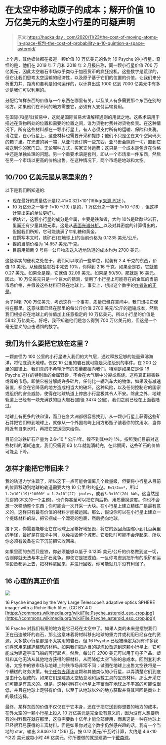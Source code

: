 # 在太空中移动原子的成本；解开价值 10 万亿美元的太空小行星的可疑声明

> 原文:[https://hacka day . com/2020/11/23/the-cost-of-moving-atoms-in-space-拆包-the-cost-of-probability-a-10-quintion-a-space-asteroid/](https://hackaday.com/2020/11/23/the-cost-of-moving-atoms-in-space-unpacking-the-dubious-claims-of-a-10-quintillion-space-asteroid/)

上个月，其他媒体都在报道一颗价值 10 万亿美元的名为 16 Psyche 的小行星。奇怪的是，他们在 2019 年 7 月和 2018 年 2 月报告称，同一颗小行星价值 700 万亿美元，因此太空岩石市场似乎类似于加密货币的疯狂投机。这些数字是荒谬的，但它让我们思考太空运输的经济性，以及原子基于它们的位置的价值。让我们来分析重力井、距离和套利是如何运作的，以计算出这 1000 亿到 7000 亿美元中有多少是我们可以利用的。

分配给每样东西的价值与一个东西在哪里有关，以及某人有多需要那个东西在别的地方。如果他们在不同的地方需要它，必须有人支付运输费用。

在国际(和星际)贸易中，这就是国际贸易术语解释通则的用武之地。这些术语用于描述在货物所处的位置和需要的位置之间，谁为货物付费并对货物负责。在这种情况下，所有这些材料都在一颗小行星上，有人必须支付所有的运输、保险和关税。请注意，在小行星上，这些材料也需要开采和提炼；他们不只是坐在某个空间码头的箱子里。在光谱的另一端，从亚马逊订购一些东西，亚马逊会照顾一切，直到它被送到你的家门口。无论哪种方式，买家支付运费；这只是一个成本是包含在价格中还是单独处理的问题。另一个重要术语是套利，即从一个市场拿一件东西，然后在另一个市场以更高的价格出售。在这种情况下，两个市场是地球和太空。

## 10/700 亿美元是从哪里来的？

以下是我们所知道的:

*   现在最好的质量估计是(2.41±0.32)×10^(19)kg([来源 PDF](https://www.aanda.org/articles/aa/pdf/2018/11/aa34091-18.pdf) )。
*   10 万亿分之一等于 1×10 ^(19) (是的，1 万亿分之一等于 1×10 ^(18) ，但这样计算出来的单位更好)。
*   据估计，这颗小行星的成分是金属，主要是铁和镍，大约 10%是硅酸盐岩石，里面还有少量其他元素。这是从[表面光谱分析、](https://iopscience.iop.org/article/10.3847/PSJ/abb67e)以及对其密度的计算得出的，但据我们所知，它可能装满了牛轧糖和黄金。
*   在撰写本文时，铁矿石(在地球上)的当前价格为 0.1235 美元/公斤。
*   镍的当前价格为 14.857 美元/千克。
*   目前用猎鹰 9 号将一公斤物质送入近地轨道的成本约为 2700 美元。

这些事实的便利之处在于，我们可以取消一些单位，假装有 2.4 千克的东西，价值 10 美元。从硅酸盐岩石中减去 10%，你得到 2.16 千克。如果全是铁，它就值 0.27 美元。如果全是镍，它就值 32.09 美元。如果是 50/50，那就是 16 美元。因此，10 万亿美元只是一个巨大的猜测，使用了小行星上可能存在的金属的当前市场价格，并假设这些材料已经在地球上。事实上，想出这个数字的[作者说的正是](https://science.howstuffworks.com/psyche-16-asteroid.htm)。

为了得到 700 万亿美元，考虑这样一个事实，质量已经在空间中，我们想把它保持在那里。这意味着已经在那里的每公斤价值 2700 美元/公斤的运输成本，然后我们根据它在地球上的价值加上任意指定的 10 万亿美元，所以小行星的价值是 5842 万亿美元。好吧，我不知道他们是怎么得到 700 万亿美元的，但这是一个毫无意义的点击诱饵的数字。

## 我们为什么要把它放在这里？

一颗直径为 100 公里的小行星进入我们的大气层，通过释放足够的能量煮沸海洋，将彻底消灭地球。仅仅 10 公里的岩石就可能是灭绝级别的事件。在 200 公里的直径上，我们真的不希望所有的质量都砸向我们，特别是如果它是像 16 Psyche 这样的特别重的金属野兽，不会在大气层中分裂或燃烧。这将真正损害铁或镍的市场。即使它被分解成许多碎片，任何比一辆汽车大的物体，如果没有减速装置，都会在它降落的地方造成相当大的破坏。这种风险，以及任何控制它的国家或组织的安全威胁，使得在地球轨道上停放小行星极其令人不安。除此之外，地球轨道上已经有一块充满铁的巨大岩石(直径 3474 公里)，我们之前已经在上面着陆过。

地球上有更多的铁和镍，而且在各大洲都很容易找到。从一颗小行星上获得这些矿石并把它们带到地球上，就像从一个外国岛屿上用方形瓶子装着你的饮用水，当你附近有自来水时，再把它空运回来给你。

目前全球铁矿石产量为 2.6×10 ⁹ 公斤/年。镍不到其中的 1%。按照我们目前对这些材料的消耗速度，我们只需要 83 亿年就能消耗完，在此期间，这些矿石的价值可能会下降。

## 怎样才能把它带回来？

我的轨道力学生疏了，所以这下一点可能会偏离几个数量级，但要将小行星从目前的位置移动到地球的轨道需要大约 10 公里/秒的[δ-V](https://planet4589.org/jcm/pubs/sci/papers/2018/Taylor18.pdf)。`E=1/2mv²`，所以`1.2x10^(19)*10000² = 1.2x10^(27) joules`，或者`3.3x10^(20) kWh`。这当然是荒谬的(本文的一个主题)。也许你甚至可以把它向后扔，用质量换速度。你也不会想一次移动整个东西；你可能会一次开采一大块。在小行星上建立精炼厂是最有意义的，这样只有最有价值的材料才能被运回。那么，假设你可以在小行星上建立一个提炼材料的站，把它捆成一个漂亮的包裹，然后扔向地球。

接下来，你需要能够让它在地球上足够好地坠毁，将它的返回范围缩小到几百英里的半径，最好是在海洋中间，以免摧毁整个城市。它着陆时可能不会浮起来，所以你必须有设备在它下沉前把它收回来。

如果里面的东西只是铁，你必须能够以低于 0.1235 美元/公斤的价格做到这一切，否则你就无法与本土矿石竞争。即使它是钯或铂，一旦你考虑到把所有的采矿和运输设备都运上去，把材料拿回来，并进行回收，你可能就几乎没有利润了。

## 16 心理的真正价值

![](../Images/68e5799cf72c575c993a773d36a20875.png)

16 Psyche imaged by the Very Large Telescope’s adaptive optics SPHERE imager with a Richie Rich filter. (CC BY 4.0 [https://commons.wikimedia.org/wiki/File:Psyche_asteroid_eso_crop.jpg](https://commons.wikimedia.org/wiki/File:Psyche_asteroid_eso_crop.jpg))

16 Psyche 对我们有用的地方是它已经在太空中了。如果人类的未来是摆脱我们正在迅速破坏的岩石，那么这意味着将材料移出地球的重力井或利用已经存在的资源。大多数小行星都是不太实用的岩石，但 16 Psyche 已经被确定为拥有许多我们喜欢用来建造建筑的材料。如果我们把适当的提炼设备送到这颗小行星上，它可能成为建造宇宙飞船的可行起点。然后，每公斤 2700 美元可以用于电子产品、塑料和其他无法从其他地方获得的原材料，从而降低太空飞船的总成本。回到套利术语，太空中的铁市场与地球上的铁市场非常不同；试图在地球上出售太空铁将是一个糟糕的财务决策。有[个任务去拜访](https://www.jpl.nasa.gov/missions/psyche/)这颗和其他类似的小行星，以弄清楚它们到底是由什么组成的。如果它们是建造太空栖息地和运载工具的宝贵材料，那么开采它们可能是有意义的。但是，这种材料在小行星上丰富而在地球上不丰富的可能性很低，并且在地球上足够有价值，以至于从地球以外的地方获取并将其带回是商业上的最佳选择。

最终，某样东西的价值不仅仅在于它本身，还在于把它送到你想要的地方的成本。在外太空的一颗小行星上投入 10 万亿美元是完全没有意义的，因为没有人想要所有的材料现在就在那里，这将需要数十亿年才能全部使用，而且这是一种在地球上已经很容易获得的丰富材料。但是如果你对这个数字仍然感兴趣的话，我有一个当地的 star，输出 3.846×10 ^(26) 瓦，按 0.12 美元/千瓦时计算，大约是 4.6×10 ^(22) 美元或每小时 46 亿美元。你所要做的就是建造一个[戴森球](https://en.wikipedia.org/wiki/Dyson_sphere)。